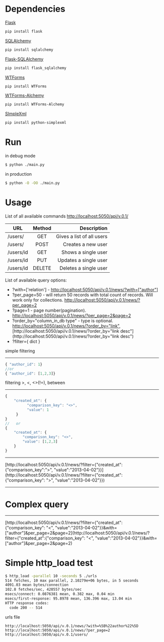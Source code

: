 Dependencies
=========

[Flask]( http://flask.pocoo.org/)
```sh
pip install flask
```

[SQLAlchemy](http://www.sqlalchemy.org/)
```sh
pip install sqlalchemy
```

[Flask-SQLAlchemy](http://pythonhosted.org/Flask-SQLAlchemy/)
```sh
pip install flask_sqlalchemy
```

[WTForms](http://wtforms.simplecodes.com/)
```sh
pip install WTForms
```
[WTForms-Alchemy](http://wtforms-alchemy.readthedocs.org/en/latest/)
```sh
pip install WTForms-Alchemy
```

[SImpleXml](https://github.com/marcelnicolay/simplexml)
```sh
pip install python-simplexml
```

Run
=========
in debug mode
```sh
$ python ./main.py
```
in production
```sh
$ python -O -OO ./main.py
```

Usage
=========

  List of all available commands [http://localhost:5050/api/v.0.1/](http://localhost:5050/api/v.0.1/)

|  URL        | Method      | Description                  |
| ----------- |:-----------:| ----------------------------:|
| /users/     | GET             | Gives a list of all users    |
| /users/         | POST            | Creates a new user           |
| /users/id   | GET         | Shows a single user          |
| /users/id   | PUT             | Updates a single user        |
| /users/id   | DELETE      | Deletes a single user        |


List of available query options:
  * ?with=['relation'] - [http://localhost:5050/api/v.0.1/news/?with=["author"]](http://localhost:5050/api/v.0.1/news/?with=["author"])
  * ?per_page=50 - will return 50 records with total count of records. Will work only for collections. [http://localhost:5050/api/v.0.1/news/?per_page=2](http://localhost:5050/api/v.0.1/news/?per_page=2)
  * ?page=1 - page number(pagination). [http://localhost:5050/api/v.0.1/news/?per_page=2&page=2](http://localhost:5050/api/v.0.1/news/?per_page=2&page=2)
  * ?order_by="column_in_db type" - type is optional. [http://localhost:5050/api/v.0.1/news/?order_by="link"](http://localhost:5050/api/v.0.1/news/?order_by="link"), [http://localhost:5050/api/v.0.1/news/?order_by="link desc"](http://localhost:5050/api/v.0.1/news/?order_by="link desc")
  * ?filter={ dict }



simple filtering
___
```javascript
{ "author_id": 1}
//or
{ "author_id": [1,2,3]}
```

filtering >, <, <>(!=), between
___
```javascript
{
    "created_at": {
          "comparison_key": "<>",
          "value": 1
     }
}
//   or
{
    "created_at": {
        "comparison_key": "<>",
        "value": [1,2,3]
    }
}
```

___
[http://localhost:5050/api/v.0.1/news/?filter={"created_at":{"comparison_key":">", "value":"2013-04-02"}}](http://localhost:5050/api/v.0.1/news/?filter={"created_at":{"comparison_key": ">", "value":"2013-04-02"}})

___
Complex query
====
____
[http://localhost:5050/api/v.0.1/news/?filter={"created_at":{"comparison_key": "<", "value":"2013-04-02"}}&with=["author"]&per_page=2&page=2](http://localhost:5050/api/v.0.1/news/?filter={"created_at":{"comparison_key": "<", "value":"2013-04-02"}}&with=["author"]&per_page=2&page=2)

Simple http_load test
=========
```sh
$ http_load -parallel 10 -seconds 5 ./urls
514 fetches, 10 max parallel, 2.10279e+06 bytes, in 5 seconds
4091.03 mean bytes/connection
102.8 fetches/sec, 420557 bytes/sec
msecs/connect: 0.0876381 mean, 0.382 max, 0.04 min
msecs/first-response: 95.8978 mean, 136.396 max, 13.04 min
HTTP response codes:
  code 200 -- 514
```
urls file
```
http://localhost:5050/api/v.0.1/news/?with=%5B%22author%22%5D
http://localhost:5050/api/v.0.1/news/?per_page=2
http://localhost:5050/api/v.0.1/users/
```


